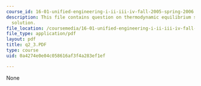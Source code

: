 ```yaml
---
course_id: 16-01-unified-engineering-i-ii-iii-iv-fall-2005-spring-2006
description: This file contains question on thermodynamic equilibrium state and its
  solution.
file_location: /coursemedia/16-01-unified-engineering-i-ii-iii-iv-fall-2005-spring-2006/0a4274e0e04c058616af3f4a283ef1ef_q2_3.PDF
file_type: application/pdf
layout: pdf
title: q2_3.PDF
type: course
uid: 0a4274e0e04c058616af3f4a283ef1ef

---
```

None